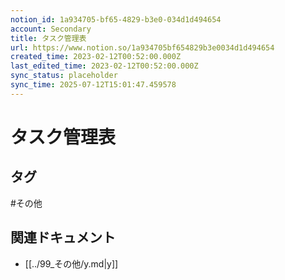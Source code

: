 ```yaml
---
notion_id: 1a934705-bf65-4829-b3e0-034d1d494654
account: Secondary
title: タスク管理表
url: https://www.notion.so/1a934705bf654829b3e0034d1d494654
created_time: 2023-02-12T00:52:00.000Z
last_edited_time: 2023-02-12T00:52:00.000Z
sync_status: placeholder
sync_time: 2025-07-12T15:01:47.459578
---
```

# タスク管理表


## タグ

#その他 

## 関連ドキュメント

- [[../99_その他/y.md|y]]
